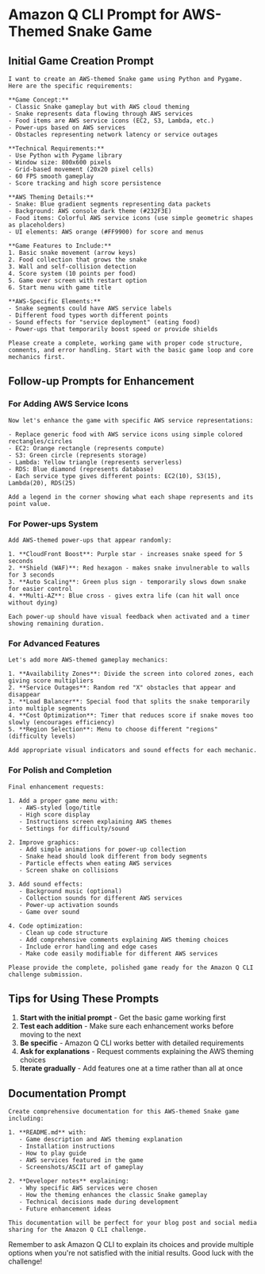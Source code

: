 # Amazon Q CLI Prompt for AWS-Themed Snake Game

## Initial Game Creation Prompt

```
I want to create an AWS-themed Snake game using Python and Pygame. Here are the specific requirements:

**Game Concept:**
- Classic Snake gameplay but with AWS cloud theming
- Snake represents data flowing through AWS services
- Food items are AWS service icons (EC2, S3, Lambda, etc.)
- Power-ups based on AWS services
- Obstacles representing network latency or service outages

**Technical Requirements:**
- Use Python with Pygame library
- Window size: 800x600 pixels
- Grid-based movement (20x20 pixel cells)
- 60 FPS smooth gameplay
- Score tracking and high score persistence

**AWS Theming Details:**
- Snake: Blue gradient segments representing data packets
- Background: AWS console dark theme (#232F3E)
- Food items: Colorful AWS service icons (use simple geometric shapes as placeholders)
- UI elements: AWS orange (#FF9900) for score and menus

**Game Features to Include:**
1. Basic snake movement (arrow keys)
2. Food collection that grows the snake
3. Wall and self-collision detection
4. Score system (10 points per food)
5. Game over screen with restart option
6. Start menu with game title

**AWS-Specific Elements:**
- Snake segments could have AWS service labels
- Different food types worth different points
- Sound effects for "service deployment" (eating food)
- Power-ups that temporarily boost speed or provide shields

Please create a complete, working game with proper code structure, comments, and error handling. Start with the basic game loop and core mechanics first.
```

## Follow-up Prompts for Enhancement

### For Adding AWS Service Icons

```
Now let's enhance the game with specific AWS service representations:

- Replace generic food with AWS service icons using simple colored rectangles/circles
- EC2: Orange rectangle (represents compute)
- S3: Green circle (represents storage)  
- Lambda: Yellow triangle (represents serverless)
- RDS: Blue diamond (represents database)
- Each service type gives different points: EC2(10), S3(15), Lambda(20), RDS(25)

Add a legend in the corner showing what each shape represents and its point value.
```

### For Power-ups System

```
Add AWS-themed power-ups that appear randomly:

1. **CloudFront Boost**: Purple star - increases snake speed for 5 seconds
2. **Shield (WAF)**: Red hexagon - makes snake invulnerable to walls for 3 seconds  
3. **Auto Scaling**: Green plus sign - temporarily slows down snake for easier control
4. **Multi-AZ**: Blue cross - gives extra life (can hit wall once without dying)

Each power-up should have visual feedback when activated and a timer showing remaining duration.
```

### For Advanced Features

```
Let's add more AWS-themed gameplay mechanics:

1. **Availability Zones**: Divide the screen into colored zones, each giving score multipliers
2. **Service Outages**: Random red "X" obstacles that appear and disappear
3. **Load Balancer**: Special food that splits the snake temporarily into multiple segments
4. **Cost Optimization**: Timer that reduces score if snake moves too slowly (encourages efficiency)
5. **Region Selection**: Menu to choose different "regions" (difficulty levels)

Add appropriate visual indicators and sound effects for each mechanic.
```

### For Polish and Completion

```
Final enhancement requests:

1. Add a proper game menu with:
   - AWS-styled logo/title
   - High score display
   - Instructions screen explaining AWS themes
   - Settings for difficulty/sound

2. Improve graphics:
   - Add simple animations for power-up collection
   - Snake head should look different from body segments
   - Particle effects when eating AWS services
   - Screen shake on collisions

3. Add sound effects:
   - Background music (optional)
   - Collection sounds for different AWS services
   - Power-up activation sounds
   - Game over sound

4. Code optimization:
   - Clean up code structure
   - Add comprehensive comments explaining AWS theming choices
   - Include error handling and edge cases
   - Make code easily modifiable for different AWS services

Please provide the complete, polished game ready for the Amazon Q CLI challenge submission.
```

## Tips for Using These Prompts

1. **Start with the initial prompt** - Get the basic game working first
2. **Test each addition** - Make sure each enhancement works before moving to the next
3. **Be specific** - Amazon Q CLI works better with detailed requirements
4. **Ask for explanations** - Request comments explaining the AWS theming choices
5. **Iterate gradually** - Add features one at a time rather than all at once

## Documentation Prompt

```
Create comprehensive documentation for this AWS-themed Snake game including:

1. **README.md** with:
   - Game description and AWS theming explanation
   - Installation instructions
   - How to play guide
   - AWS services featured in the game
   - Screenshots/ASCII art of gameplay

2. **Developer notes** explaining:
   - Why specific AWS services were chosen
   - How the theming enhances the classic Snake gameplay
   - Technical decisions made during development
   - Future enhancement ideas

This documentation will be perfect for your blog post and social media sharing for the Amazon Q CLI challenge.
```

Remember to ask Amazon Q CLI to explain its choices and provide multiple options when you're not satisfied with the initial results. Good luck with the challenge!
